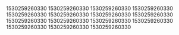 1530259260330
1530259260330
1530259260330
1530259260330
1530259260330
1530259260330
1530259260330
1530259260330
1530259260330
1530259260330
1530259260330
1530259260330
1530259260330
1530259260330
1530259260330
